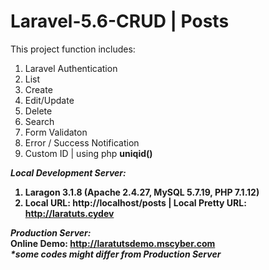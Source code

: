 # Laravel-5.6-CRUD | Posts

This project function includes:
1. Laravel Authentication
2. List
3. Create
4. Edit/Update
5. Delete
5. Search
6. Form Validaton
7. Error / Success Notification
8. Custom ID | using php <b>uniqid()<b>

<b><i>Local Development Server:</i></b>
1. Laragon 3.1.8 (Apache 2.4.27, MySQL 5.7.19, PHP 7.1.12)
2. Local URL: http://localhost/posts | Local Pretty URL: http://laratuts.cydev

<b><i>Production Server:</i></b><br>
<b>Online Demo:</b> http://laratutsdemo.mscyber.com <br>
<i>*some codes might differ from Production Server</i>
